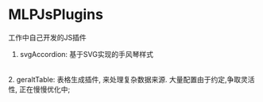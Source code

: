 # MLPJsPlugins
工作中自己开发的JS插件
<br>
1. svgAccordion: 基于SVG实现的手风琴样式
<br>
2. geraltTable: 表格生成插件, 来处理复杂数据来源. 大量配置由于约定,争取灵活性, 正在慢慢优化中;
